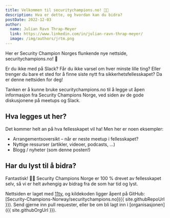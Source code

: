 ```yaml
---
title: Velkommen til securitychampions.no! 👋🏻
description: Hva er dette, og hvordan kan du bidra?
postDate: 2022-12-03
author:
  name: Julian Ravn Thrap-Meyer
  link: https://www.linkedin.com/in/julian-ravn-thrap-meyer/
  image: /img/authors/jrtm.png
---
```


Her er Security Champion Norges flunkende nye nettside, securitychampions.no! 🎉

Er du ikke med på Slack? Får du ikke varsel om hver minste lille ting? Eller trenger du bare et sted for å finne siste nytt fra sikkerhetsfellesskapet? Da er denne nettsiden for deg!

Tanken er å kunne bruke securitychampions.no til å legge ut åpen informasjon fra Security Champions Norge, ved siden av de gode diskusjonene på meetups og Slack.

## Hva legges ut her?

Det kommer helt an på hva fellesskapet vil ha! Men her er noen eksempler:

- Arrangementsoversikt – når er neste meetup i fellesskapet?
- Nyttige ressurser (artikler, videoer, podcasts, …)
- Blogg / nyheter (som denne posten!)

## Har du lyst til å bidra?

Fantastisk! 🙌🏻 Security Champions Norge er 100 % drevet av fellesskapet selv, så vi er helt avhengig av bidrag fra de som har tid og lyst.

Nettsiden er laget med [11ty](https://www.11ty.dev), og kildekoden ligger åpent på GitHub: [Security-Champions-Norway/securitychampions.no]({{ site.githubRepoUrl }}). Send gjerne inn pull requester, eller be om bli lagt inn i [organisasjonen]({{ site.githubOrgUrl }}).
